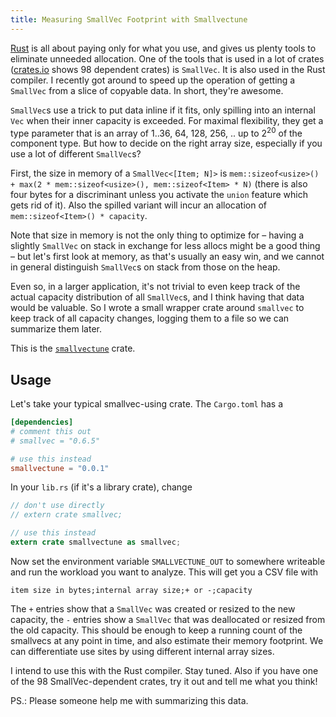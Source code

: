 ```yaml
---
title: Measuring SmallVec Footprint with Smallvectune
---
```


[Rust] is all about paying only for what you use, and gives us plenty tools to
eliminate unneeded allocation. One of the tools that is used in a lot of crates
([crates.io] shows 98 dependent crates) is `SmallVec`. It is also used in the
Rust compiler. I recently got around to speed up the operation of getting a
`SmallVec` from a slice of copyable data. In short, they're awesome.

`SmallVec`s use a trick to put data inline if it fits, only spilling into an
internal `Vec` when their inner capacity is exceeded. For maximal flexibility,
they get a type parameter that is an array of 1..36, 64, 128, 256, .. up to
2<sup>20</sup> of the component type. But how to decide on the right array
size, especially if you use a lot of different `SmallVec`s?

First, the size in memory of a `SmallVec<[Item; N]>` is
`mem::sizeof<usize>() + max(2 * mem::sizeof<usize>(), mem::sizeof<Item> * N)`
(there is also four bytes for a discriminant unless you activate the `union`
feature which gets rid of it). Also the spilled variant will incur an
allocation of `mem::sizeof<Item>() * capacity`.

Note that size in memory is not the only thing to optimize for – having a
slightly `SmallVec` on stack in exchange for less allocs might be a good thing
– but let's first look at memory, as that's usually an easy win, and we cannot
in general distinguish `SmallVec`s on stack from those on the heap.

Even so, in a larger application, it's not trivial to even keep track of the
actual capacity distribution of all `SmallVec`s, and I think having that data
would be valuable. So I wrote a small wrapper crate around `smallvec` to keep
track of all capacity changes, logging them to a file so we can summarize them
later.

This is the [`smallvectune`] crate.

## Usage

Let's take your typical smallvec-using crate. The `Cargo.toml` has a

```toml
[dependencies]
# comment this out
# smallvec = "0.6.5"

# use this instead
smallvectune = "0.0.1"
```
In your `lib.rs` (if it's a library crate), change

```rust
// don't use directly
// extern crate smallvec;

// use this instead
extern crate smallvectune as smallvec;
```

Now set the environment variable `SMALLVECTUNE_OUT` to somewhere writeable and
run the workload you want to analyze. This will get you a CSV file with

```
item size in bytes;internal array size;+ or -;capacity
```

The `+` entries show that a `SmallVec` was created or resized to the new
capacity, the `-` entries show a `SmallVec` that was deallocated or resized
from the old capacity. This should be enough to keep a running count of the
smallvecs at any point in time, and also estimate their memory footprint. We
can differentiate use sites by using different internal array sizes.

I intend to use this with the Rust compiler. Stay tuned. Also if you have one
of the 98 SmallVec-dependent crates, try it out and tell me what you think!

PS.: Please someone help me with summarizing this data.

[Rust]: https://www.rust-lang.org
[crates.io]: https://crates.io
[`smallvectune`]: https://github.com/llogiq/smallvectune
